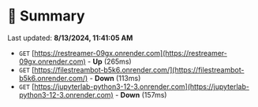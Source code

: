 # 📖 Summary
Last updated: **8/13/2024, 11:41:05 AM**

- `GET` [https://restreamer-09gx.onrender.com](https://restreamer-09gx.onrender.com) - **Up** (265ms)
- `GET` [https://filestreambot-b5k6.onrender.com/](https://filestreambot-b5k6.onrender.com/) - **Down** (113ms)
- `GET` [https://jupyterlab-python3-12-3.onrender.com](https://jupyterlab-python3-12-3.onrender.com) - **Down** (157ms)
